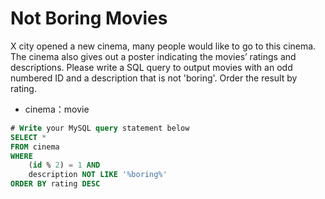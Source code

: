 # Not Boring Movies
X city opened a new cinema, many people would like to go to this cinema. The cinema also gives out a poster indicating the movies’ ratings and descriptions.
Please write a SQL query to output movies with an odd numbered ID and a description that is not 'boring'. Order the result by rating.

* cinema：movie


```sql
# Write your MySQL query statement below
SELECT * 
FROM cinema
WHERE 
    (id % 2) = 1 AND
    description NOT LIKE '%boring%'
ORDER BY rating DESC
```
